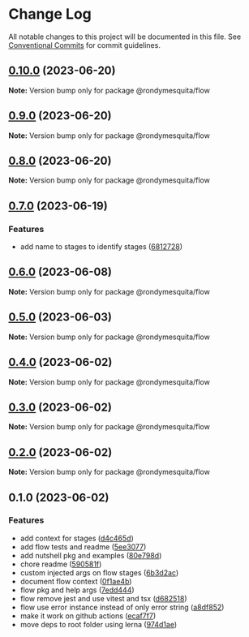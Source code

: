 # Change Log

All notable changes to this project will be documented in this file.
See [Conventional Commits](https://conventionalcommits.org) for commit guidelines.

## [0.10.0](https://github.com/rondymesquita/shell/compare/@rondymesquita/flow@0.9.0...@rondymesquita/flow@0.10.0) (2023-06-20)

**Note:** Version bump only for package @rondymesquita/flow

## [0.9.0](https://github.com/rondymesquita/shell/compare/@rondymesquita/flow@0.8.0...@rondymesquita/flow@0.9.0) (2023-06-20)

**Note:** Version bump only for package @rondymesquita/flow

## [0.8.0](https://github.com/rondymesquita/shell/compare/@rondymesquita/flow@0.7.0...@rondymesquita/flow@0.8.0) (2023-06-20)

**Note:** Version bump only for package @rondymesquita/flow

## [0.7.0](https://github.com/rondymesquita/shell/compare/@rondymesquita/flow@0.6.0...@rondymesquita/flow@0.7.0) (2023-06-19)

### Features

- add name to stages to identify stages ([6812728](https://github.com/rondymesquita/shell/commit/6812728c4b0055e24df9d8465b1822484160312d))

## [0.6.0](https://github.com/rondymesquita/shell/compare/@rondymesquita/flow@0.5.0...@rondymesquita/flow@0.6.0) (2023-06-08)

**Note:** Version bump only for package @rondymesquita/flow

## [0.5.0](https://github.com/rondymesquita/shell/compare/@rondymesquita/flow@0.4.0...@rondymesquita/flow@0.5.0) (2023-06-03)

**Note:** Version bump only for package @rondymesquita/flow

## [0.4.0](https://github.com/rondymesquita/shell/compare/@rondymesquita/flow@0.3.0...@rondymesquita/flow@0.4.0) (2023-06-02)

**Note:** Version bump only for package @rondymesquita/flow

## [0.3.0](https://github.com/rondymesquita/shell/compare/@rondymesquita/flow@0.2.0...@rondymesquita/flow@0.3.0) (2023-06-02)

**Note:** Version bump only for package @rondymesquita/flow

## [0.2.0](https://github.com/rondymesquita/shell/compare/@rondymesquita/flow@0.1.0...@rondymesquita/flow@0.2.0) (2023-06-02)

**Note:** Version bump only for package @rondymesquita/flow

## 0.1.0 (2023-06-02)

### Features

- add context for stages ([d4c465d](https://github.com/rondymesquita/shell/commit/d4c465df6532d0433768c848953ba868dafc946a))
- add flow tests and readme ([5ee3077](https://github.com/rondymesquita/shell/commit/5ee3077c189bbb61d17a4b4080b1c1b7b7fcc5c2))
- add nutshell pkg and examples ([80e798d](https://github.com/rondymesquita/shell/commit/80e798d061c2f9ea53651deb6d073a20d804ad97))
- chore readme ([590581f](https://github.com/rondymesquita/shell/commit/590581fed5b778f37108c1eba9267cdaf4d2532d))
- custom injected args on flow stages ([6b3d2ac](https://github.com/rondymesquita/shell/commit/6b3d2ac828e7d154b109d1db21d17110ac78c33e))
- document flow context ([0f1ae4b](https://github.com/rondymesquita/shell/commit/0f1ae4b7bbb5439e20f66dfaaafeb9a87f49e91f))
- flow pkg and help args ([7edd444](https://github.com/rondymesquita/shell/commit/7edd444b52db00024f6fe9c2869d64f6f507c164))
- flow remove jest and use vitest and tsx ([d682518](https://github.com/rondymesquita/shell/commit/d6825188c8913dfd35a9aed2bd7bcb2b8aab3a56))
- flow use error instance instead of only error string ([a8df852](https://github.com/rondymesquita/shell/commit/a8df852ef6125f6003a4d04c224c314963556151))
- make it work on github actions ([ecaf7f7](https://github.com/rondymesquita/shell/commit/ecaf7f7e709f3a41b6a906c047bc8d4d9275be5f))
- move deps to root folder using lerna ([974d1ae](https://github.com/rondymesquita/shell/commit/974d1ae444afef95827b18ac6eadd061412b0481))
